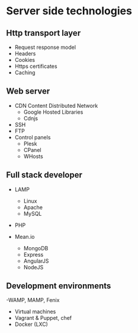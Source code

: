 # Server side technologies
Http transport layer
--------------------

-   Request response model
-   Headers
-   Cookies
-   Https certificates
-   Caching

Web server
----------

-   CDN Content Distributed Network
    -   Google Hosted Libraries
    -   Cdnjs
-   SSH
-   FTP
-   Control panels
    -   Plesk
    -   CPanel
    -   WHosts

Full stack developer
--------------------

-   LAMP
    -   Linux
    -   Apache
    -   MySQL
-   PHP

-   Mean.io
    -   MongoDB
    -   Express
    -   AngularJS
    -   NodeJS

Development environments
------------------------

-WAMP, MAMP, Fenix
- Virtual machines
- Vagrant & Puppet, chef
- Docker (LXC)
